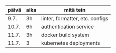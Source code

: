 | päivä | aika | mitä tein                       |
| ----- | ---- | ------------------------------- |
| 9.7.  | 3h   | linter, formatter, etc. configs |
| 10.7. | 6h   | authentication service          |
| 11.7. | 3h   | docker build system             |
| 11.7. | 3    | kubernetes deployments          |
